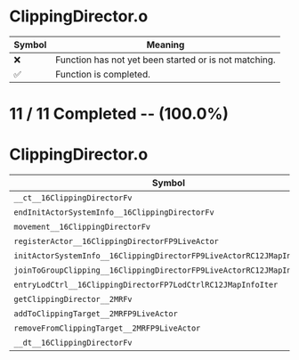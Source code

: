 # ClippingDirector.o
| Symbol | Meaning 
| ------------- | ------------- 
| :x: | Function has not yet been started or is not matching. 
| :white_check_mark: | Function is completed. 


# 11 / 11 Completed -- (100.0%)
# ClippingDirector.o
| Symbol | Decompiled? |
| ------------- | ------------- |
| `__ct__16ClippingDirectorFv` | :white_check_mark: |
| `endInitActorSystemInfo__16ClippingDirectorFv` | :white_check_mark: |
| `movement__16ClippingDirectorFv` | :white_check_mark: |
| `registerActor__16ClippingDirectorFP9LiveActor` | :white_check_mark: |
| `initActorSystemInfo__16ClippingDirectorFP9LiveActorRC12JMapInfoIter` | :white_check_mark: |
| `joinToGroupClipping__16ClippingDirectorFP9LiveActorRC12JMapInfoIteri` | :white_check_mark: |
| `entryLodCtrl__16ClippingDirectorFP7LodCtrlRC12JMapInfoIter` | :white_check_mark: |
| `getClippingDirector__2MRFv` | :white_check_mark: |
| `addToClippingTarget__2MRFP9LiveActor` | :white_check_mark: |
| `removeFromClippingTarget__2MRFP9LiveActor` | :white_check_mark: |
| `__dt__16ClippingDirectorFv` | :white_check_mark: |
